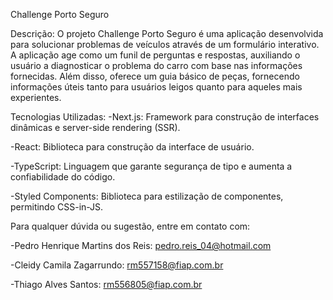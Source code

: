 Challenge Porto Seguro

Descrição:
O projeto Challenge Porto Seguro é uma aplicação desenvolvida para solucionar problemas de veículos através de um formulário interativo. A aplicação age como um funil de perguntas e respostas, auxiliando o usuário a diagnosticar o problema do carro com base nas informações fornecidas. Além disso, oferece um guia básico de peças, fornecendo informações úteis tanto para usuários leigos quanto para aqueles mais experientes.

Tecnologias Utilizadas:
-Next.js: Framework para construção de interfaces dinâmicas e server-side rendering (SSR).

-React: Biblioteca para construção da interface de usuário.

-TypeScript: Linguagem que garante segurança de tipo e aumenta a confiabilidade do código.

-Styled Components: Biblioteca para estilização de componentes, permitindo CSS-in-JS.


Para qualquer dúvida ou sugestão, entre em contato com:

-Pedro Henrique Martins dos Reis: pedro.reis_04@hotmail.com

-Cleidy Camila Zagarrundo: rm557158@fiap.com.br

-Thiago Alves Santos: rm556805@fiap.com.br

